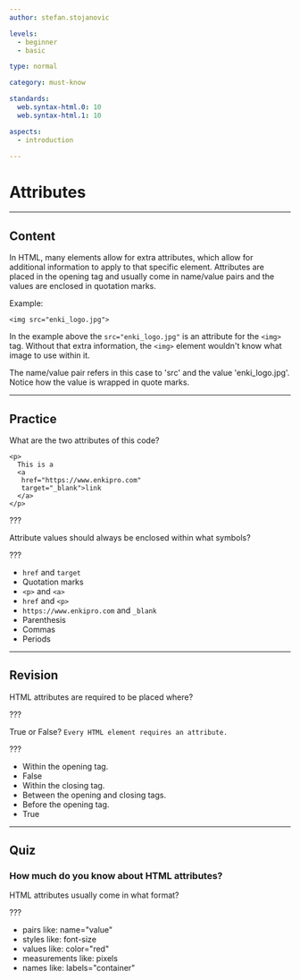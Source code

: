 ```yaml
---
author: stefan.stojanovic

levels:
  - beginner
  - basic

type: normal

category: must-know

standards:
  web.syntax-html.0: 10
  web.syntax-html.1: 10

aspects:
  - introduction

---
```

# Attributes
---
## Content

In HTML, many elements allow for extra attributes, which allow for additional information to apply to that specific element. Attributes are placed in the opening tag and usually come in name/value pairs and the values are enclosed in quotation marks.

Example:
```
<img src="enki_logo.jpg">
```
In the example above the `src="enki_logo.jpg"` is an attribute for the `<img>` tag. Without that extra information, the `<img>` element wouldn't know what image to use within it.

The name/value pair refers in this case to 'src' and the value 
'enki_logo.jpg'. Notice how the value is wrapped in quote marks. 

---
## Practice

What are the two attributes of this code?
```
<p>
  This is a
  <a
   href="https://www.enkipro.com"
   target="_blank">link
  </a>
</p>
```

???

Attribute values should always be enclosed within what symbols?

???

* `href` and `target`
* Quotation marks
* `<p>` and `<a>`
* `href` and `<p>`
* `https://www.enkipro.com` and `_blank`
* Parenthesis
* Commas
* Periods

---
## Revision

HTML attributes are required to be placed where?

???

True or False? `Every HTML element requires an attribute.`

???

* Within the opening tag.
* False
* Within the closing tag.
* Between the opening and closing tags.
* Before the opening tag.
* True

---
## Quiz

### How much do you know about HTML attributes?

HTML attributes usually come in what format?

???

* pairs like: name="value"
* styles like: font-size
* values like: color="red"
* measurements like: pixels
* names like: labels="container"
